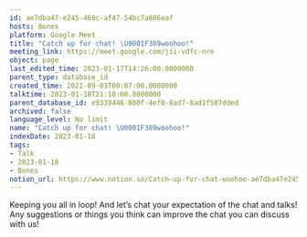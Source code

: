 ```yaml
---
id: ae7dba47-e245-460c-af47-54bc7a886eaf
hosts: Bones
platform: Google Meet
title: "Catch up for chat! \U0001F389woohoo!"
meeting_link: https://meet.google.com/jii-vdfc-nre
object: page
last_edited_time: 2023-01-17T14:26:00.0000000
parent_type: database_id
created_time: 2021-09-03T00:07:00.0000000
talktime: 2023-01-18T21:10:00.0000000
parent_database_id: e9339446-880f-4ef0-8ad7-8ad1f507dded
archived: false
language_level: No limit
name: "Catch up for chat! \U0001F389woohoo!"
indexDate: 2023-01-18
tags:
- Talk
- 2023-01-18
- Bones
notion_url: https://www.notion.so/Catch-up-for-chat-woohoo-ae7dba47e245460caf4754bc7a886eaf
---
```


Keeping you all in loop! And let’s chat your expectation of the chat and talks!
Any suggestions or things you think can improve the chat you can discuss with us!





